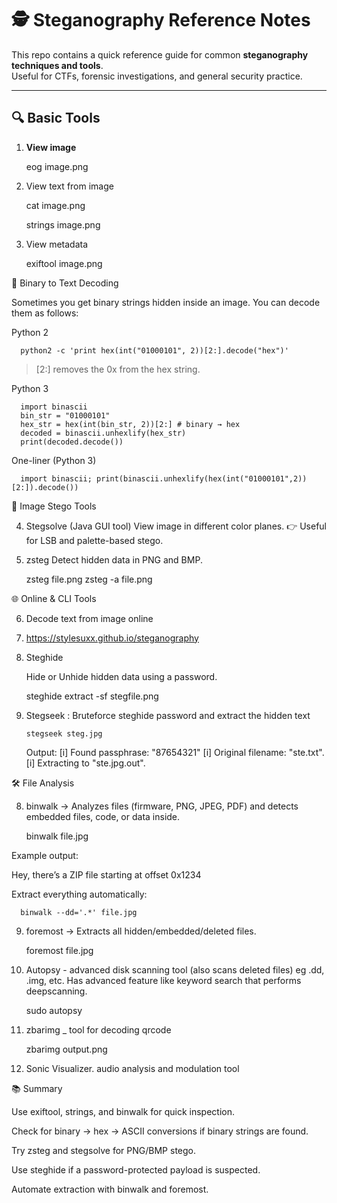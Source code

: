 # 🕵️ Steganography Reference Notes

This repo contains a quick reference guide for common **steganography techniques and tools**.  
Useful for CTFs, forensic investigations, and general security practice.

---

## 🔍 Basic Tools

1. **View image**
   
      eog image.png

3. View text from image

      cat image.png
   
      strings image.png


3. View metadata

      exiftool image.png




🧮 Binary to Text Decoding

Sometimes you get binary strings hidden inside an image.
You can decode them as follows:

Python 2

      python2 -c 'print hex(int("01000101", 2))[2:].decode("hex")'

> [2:] removes the 0x from the hex string.



Python 3

      import binascii
      bin_str = "01000101"
      hex_str = hex(int(bin_str, 2))[2:] # binary → hex
      decoded = binascii.unhexlify(hex_str)
      print(decoded.decode())

One-liner (Python 3)

      import binascii; print(binascii.unhexlify(hex(int("01000101",2))[2:]).decode())


🎨 Image Stego Tools

4. Stegsolve (Java GUI tool)
View image in different color planes.
👉 Useful for LSB and palette-based stego.


5. zsteg
Detect hidden data in PNG and BMP.

      zsteg file.png
      zsteg -a file.png



🌐 Online & CLI Tools

6. Decode text from image online
7. 
      https://stylesuxx.github.io/steganography


8. Steghide
   
      Hide or Unhide hidden data using a password.

      steghide extract -sf stegfile.png

9. Stegseek : Bruteforce steghide password and extract the hidden text

       stegseek steg.jpg

      Output: [i] Found passphrase: "87654321"  [i] Original filename: "ste.txt".  [i] Extracting to "ste.jpg.out".


🛠️ File Analysis

8. binwalk → Analyzes files (firmware, PNG, JPEG, PDF) and detects embedded files, code, or data inside.

      binwalk file.jpg

Example output:

Hey, there’s a ZIP file starting at offset 0x1234

Extract everything automatically:

      binwalk --dd='.*' file.jpg

9. foremost → Extracts all hidden/embedded/deleted files.

      foremost file.jpg

10. Autopsy - advanced disk scanning tool (also scans deleted files) eg .dd, .img, etc. Has advanced feature like keyword search that performs deepscanning.

       sudo autopsy

12. zbarimg _ tool for decoding qrcode

       zbarimg output.png

13. Sonic Visualizer. audio analysis and modulation tool
    
📚 Summary

Use exiftool, strings, and binwalk for quick inspection.

Check for binary → hex → ASCII conversions if binary strings are found.

Try zsteg and stegsolve for PNG/BMP stego.

Use steghide if a password-protected payload is suspected.

Automate extraction with binwalk and foremost.
